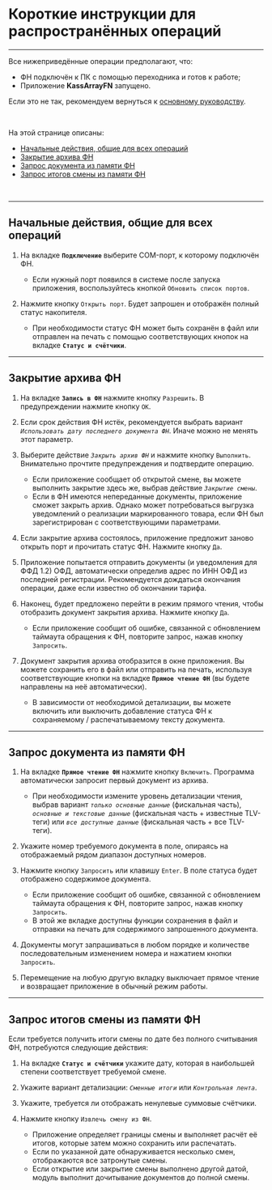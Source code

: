# Короткие инструкции для распространённых операций

---

Все нижеприведённые операции предполагают, что:
- ФН подключён к ПК с помощью переходника и готов к работе;
- Приложение **KassArrayFN** запущено.

Если это не так, рекомендуем вернуться к [основному руководству](https://adslbarxatov.github.io/KassArray).

&nbsp;



На этой странице описаны:

- [Начальные действия, общие для всех операций](#section-1)
- [Закрытие архива ФН](#section-2)
- [Запрос документа из памяти ФН](#section-3)
- [Запрос итогов смены из памяти ФН](#section-4)


&nbsp;

---

## Начальные действия, общие для всех операций

1. На вкладке **`Подключение`** выберите COM-порт, к которому подключён ФН.
    - Если нужный порт появился в системе после запуска приложения, воспользуйтесь кнопкой `Обновить список портов`.

2. Нажмите кнопку `Открыть порт`. Будет запрошен и отображён полный статус накопителя.
    - При необходимости статус ФН может быть сохранён в файл или отправлен на печать с помощью соответствующих кнопок
на вкладке **`Статус и счётчики`**.

---



## Закрытие архива ФН

1. На вкладке **`Запись в ФН`** нажмите кнопку `Разрешить`. В предупреждении нажмите кнопку `OK`.

2. Если срок действия ФН истёк, рекомендуется выбрать вариант *`Использовать дату последнего документа ФН`*. Иначе можно
не менять этот параметр.

3. Выберите действие *`Закрыть архив ФН`* и нажмите кнопку `Выполнить`. Внимательно прочтите предупреждения и подтвердите операцию.
    - Если приложение сообщает об открытой смене, вы можете выполнить закрытие здесь же, выбрав действие *`Закрытие смены`*.
    - Если в ФН имеются непереданные документы, приложение сможет закрыть архив. Однако может потребоваться выгрузка уведомлений
о реализации маркированного товара, если ФН был зарегистрирован с соответствующими параметрами.

4. Если закрытие архива состоялось, приложение предложит заново открыть порт и прочитать статус ФН. Нажмите кнопку `Да`.

5. Приложение попытается отправить документы (и уведомления для ФФД 1.2) ОФД, автоматически определив адрес по ИНН ОФД из последней
регистрации. Рекомендуется дождаться окончания операции, даже если известно об окончании тарифа.

6. Наконец, будет предложено перейти в режим прямого чтения, чтобы отобразить документ закрытия архива. Нажмите кнопку `Да`.
    - Если приложение сообщит об ошибке, связанной с обновлением таймаута обращения к ФН, повторите запрос, нажав кнопку `Запросить`.

7. Документ закрытия архива отобразится в окне приложения. Вы можете сохранить его в файл или отправить на печать, используя
соответствующие кнопки на вкладке **`Прямое чтение ФН`** (вы будете направлены на неё автоматически).
    - В зависимости от необходимой детализации, вы можете включить или выключить добавление статуса ФН к сохраняемому /
распечатываемому тексту документа.

---



## Запрос документа из памяти ФН

1. На вкладке **`Прямое чтение ФН`** нажмите кнопку `Включить`. Программа автоматически запросит первый документ из архива.
    - При необходимости измените уровень детализации чтения, выбрав вариант *`только основные данные`* (фискальная часть),
*`основные и текстовые данные`* (фискальная часть + известные TLV-теги) или *`все доступные данные`* (фискальная часть + все TLV-теги).

2. Укажите номер требуемого документа в поле, опираясь на отображаемый рядом диапазон доступных номеров.

3. Нажмите кнопку `Запросить` или клавишу `Enter`. В поле статуса будет отображено содержимое документа.
    - Если приложение сообщит об ошибке, связанной с обновлением таймаута обращения к ФН, повторите запрос, нажав кнопку `Запросить`.
    - В этой же вкладке доступны функции сохранения в файл и отправки на печать для содержимого запрошенного документа.

4. Документы могут запрашиваться в любом порядке и количестве последовательным изменением номера и нажатием кнопки `Запросить`.

5. Перемещение на любую другую вкладку выключает прямое чтение и возвращает приложение в обычный режим работы.

---



## Запрос итогов смены из памяти ФН

Если требуется получить итоги смены по дате без полного считывания ФН, потребуются следующие действия:

1. На вкладке **`Статус и счётчики`** укажите дату, которая в наибольшей степени соответствует требуемой смене.

2. Укажите вариант детализации: *`Сменные итоги`* или *`Контрольная лента`*.

3. Укажите, требуется ли отображать ненулевые суммовые счётчики.

4. Нажмите кнопку `Извлечь смену из ФН`.
    - Приложение определяет границы смены и выполняет расчёт её итогов, которые затем можно сохранить или распечатать.
    - Если по указанной дате обнаруживается несколько смен, отображаются все затронутые смены.
    - Если открытие или закрытие смены выполнено другой датой, модуль выполнит дочитывание документов до полной смены.
